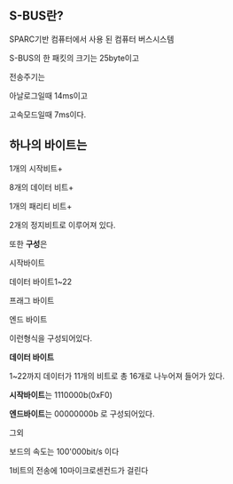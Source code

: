 ﻿## **S-BUS란?**

SPARC기반 컴퓨터에서 사용 된 컴퓨터 버스시스템

S-BUS의 한 패킷의 크기는 25byte이고

전송주기는

아날로그일때 14ms이고

고속모드일때 7ms이다.

## **하나의 바이트는**

1개의 시작비트+

8개의 데이터 비트+

1개의 패리티 비트+

2개의 정지비트로 이루어져 있다.

또한  **구성**은

시작바이트

데이터 바이트1~22

프래그 바이트

엔드 바이트

이런형식을 구성되어있다.

**데이터 바이트**

1~22까지 데이터가 11개의 비트로 총 16개로 나누어져 들어가 있다.

**시작바이트**는 1110000b(0xF0)

**엔드바이트**는 00000000b 로 구성되어있다.

그외

보드의 속도는 100'000bit/s 이다

1비트의 전송에 10마이크로센컨드가 걸린다

